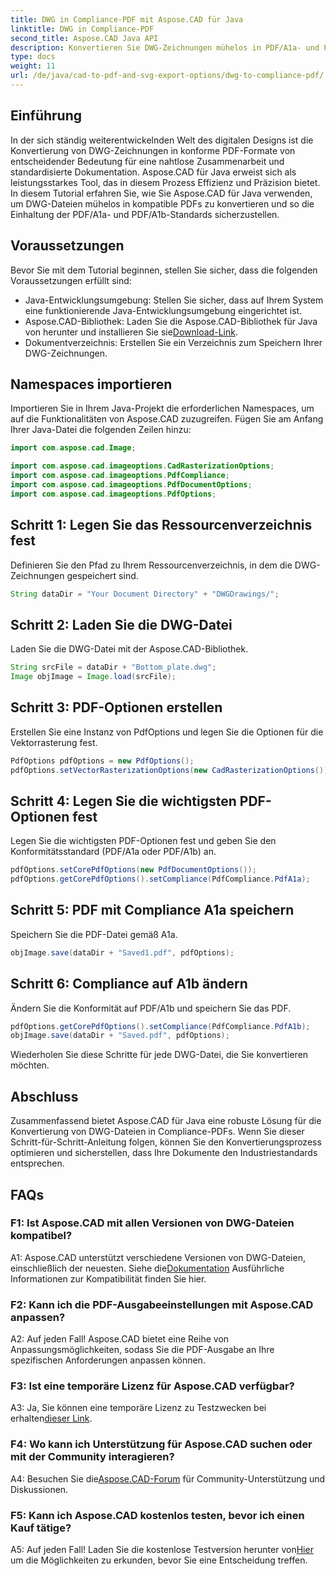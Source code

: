 ```yaml
---
title: DWG in Compliance-PDF mit Aspose.CAD für Java
linktitle: DWG in Compliance-PDF
second_title: Aspose.CAD Java API
description: Konvertieren Sie DWG-Zeichnungen mühelos in PDF/A1a- und PDF/A1b-kompatible Dateien mit Aspose.CAD für Java. Optimieren Sie Ihren Arbeitsablauf präzise und einfach.
type: docs
weight: 11
url: /de/java/cad-to-pdf-and-svg-export-options/dwg-to-compliance-pdf/
---
```

## Einführung

In der sich ständig weiterentwickelnden Welt des digitalen Designs ist die Konvertierung von DWG-Zeichnungen in konforme PDF-Formate von entscheidender Bedeutung für eine nahtlose Zusammenarbeit und standardisierte Dokumentation. Aspose.CAD für Java erweist sich als leistungsstarkes Tool, das in diesem Prozess Effizienz und Präzision bietet. In diesem Tutorial erfahren Sie, wie Sie Aspose.CAD für Java verwenden, um DWG-Dateien mühelos in kompatible PDFs zu konvertieren und so die Einhaltung der PDF/A1a- und PDF/A1b-Standards sicherzustellen.

## Voraussetzungen

Bevor Sie mit dem Tutorial beginnen, stellen Sie sicher, dass die folgenden Voraussetzungen erfüllt sind:

- Java-Entwicklungsumgebung: Stellen Sie sicher, dass auf Ihrem System eine funktionierende Java-Entwicklungsumgebung eingerichtet ist.
-  Aspose.CAD-Bibliothek: Laden Sie die Aspose.CAD-Bibliothek für Java von herunter und installieren Sie sie[Download-Link](https://releases.aspose.com/cad/java/).
- Dokumentverzeichnis: Erstellen Sie ein Verzeichnis zum Speichern Ihrer DWG-Zeichnungen.

## Namespaces importieren

Importieren Sie in Ihrem Java-Projekt die erforderlichen Namespaces, um auf die Funktionalitäten von Aspose.CAD zuzugreifen. Fügen Sie am Anfang Ihrer Java-Datei die folgenden Zeilen hinzu:

```java
import com.aspose.cad.Image;

import com.aspose.cad.imageoptions.CadRasterizationOptions;
import com.aspose.cad.imageoptions.PdfCompliance;
import com.aspose.cad.imageoptions.PdfDocumentOptions;
import com.aspose.cad.imageoptions.PdfOptions;
```

## Schritt 1: Legen Sie das Ressourcenverzeichnis fest

Definieren Sie den Pfad zu Ihrem Ressourcenverzeichnis, in dem die DWG-Zeichnungen gespeichert sind.

```java
String dataDir = "Your Document Directory" + "DWGDrawings/";
```

## Schritt 2: Laden Sie die DWG-Datei

Laden Sie die DWG-Datei mit der Aspose.CAD-Bibliothek.

```java
String srcFile = dataDir + "Bottom_plate.dwg";
Image objImage = Image.load(srcFile);
```

## Schritt 3: PDF-Optionen erstellen

Erstellen Sie eine Instanz von PdfOptions und legen Sie die Optionen für die Vektorrasterung fest.

```java
PdfOptions pdfOptions = new PdfOptions();
pdfOptions.setVectorRasterizationOptions(new CadRasterizationOptions());
```

## Schritt 4: Legen Sie die wichtigsten PDF-Optionen fest

Legen Sie die wichtigsten PDF-Optionen fest und geben Sie den Konformitätsstandard (PDF/A1a oder PDF/A1b) an.

```java
pdfOptions.setCorePdfOptions(new PdfDocumentOptions());
pdfOptions.getCorePdfOptions().setCompliance(PdfCompliance.PdfA1a);
```

## Schritt 5: PDF mit Compliance A1a speichern

Speichern Sie die PDF-Datei gemäß A1a.

```java
objImage.save(dataDir + "Saved1.pdf", pdfOptions);
```

## Schritt 6: Compliance auf A1b ändern

Ändern Sie die Konformität auf PDF/A1b und speichern Sie das PDF.

```java
pdfOptions.getCorePdfOptions().setCompliance(PdfCompliance.PdfA1b);
objImage.save(dataDir + "Saved.pdf", pdfOptions);
```

Wiederholen Sie diese Schritte für jede DWG-Datei, die Sie konvertieren möchten.

## Abschluss

Zusammenfassend bietet Aspose.CAD für Java eine robuste Lösung für die Konvertierung von DWG-Dateien in Compliance-PDFs. Wenn Sie dieser Schritt-für-Schritt-Anleitung folgen, können Sie den Konvertierungsprozess optimieren und sicherstellen, dass Ihre Dokumente den Industriestandards entsprechen.

## FAQs

### F1: Ist Aspose.CAD mit allen Versionen von DWG-Dateien kompatibel?

 A1: Aspose.CAD unterstützt verschiedene Versionen von DWG-Dateien, einschließlich der neuesten. Siehe die[Dokumentation](https://reference.aspose.com/cad/java/) Ausführliche Informationen zur Kompatibilität finden Sie hier.

### F2: Kann ich die PDF-Ausgabeeinstellungen mit Aspose.CAD anpassen?

A2: Auf jeden Fall! Aspose.CAD bietet eine Reihe von Anpassungsmöglichkeiten, sodass Sie die PDF-Ausgabe an Ihre spezifischen Anforderungen anpassen können.

### F3: Ist eine temporäre Lizenz für Aspose.CAD verfügbar?

 A3: Ja, Sie können eine temporäre Lizenz zu Testzwecken bei erhalten[dieser Link](https://purchase.aspose.com/temporary-license/).

### F4: Wo kann ich Unterstützung für Aspose.CAD suchen oder mit der Community interagieren?

 A4: Besuchen Sie die[Aspose.CAD-Forum](https://forum.aspose.com/c/cad/19) für Community-Unterstützung und Diskussionen.

### F5: Kann ich Aspose.CAD kostenlos testen, bevor ich einen Kauf tätige?

 A5: Auf jeden Fall! Laden Sie die kostenlose Testversion herunter von[Hier](https://releases.aspose.com/) um die Möglichkeiten zu erkunden, bevor Sie eine Entscheidung treffen.